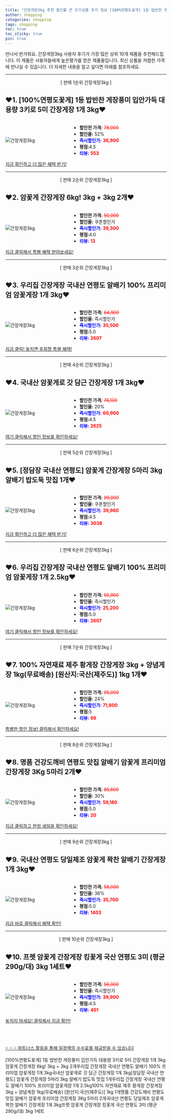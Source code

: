 ```yaml
---
title: "간장게장3kg 추천 할인률 큰 인기상품 추가 정보 [100%연평도꽃게] 1등 밥반찬 게장풍미 입안가득"
author: shopping
categories: shopping
tags: shopping
toc: true
toc_sticky: true
pin: true
---
```

만나서 반가워요.  간장게장3kg 사용자 후기가 가장 많은 상위 10개 제품을 추천해드립니다. 이 제품은 사용자들에게 높은평가를 받은 제품들입니다. 최신 상품을 저렴한 가격에 만나실 수 있습니다. 더 자세한 내용을 알고 싶다면 아래를 참조하세요.

---
<p class="toplist" style="margin: 0 auto; display: block; width: fit-content;">[ 판매 1순위 간장게장3kg ]</p>

<h2><strong>❤️1. [100%연평도꽃게] 1등 밥반찬 게장풍미 입안가득 대용량 3키로 5미 간장게장 1개 3kg❤️</strong></h2>

<div style="display: flex; align-items: center;">
    <div style="flex: 0.4;">
        <img src="https://thumbnail10.coupangcdn.com/thumbnails/remote/230x230ex/image/vendor_inventory/90b3/0ccba41351f8d39e8ac514bf88c733b5b8f7906ec42e9e8cc1d6a7e84c6b.jpg" alt="간장게장3kg" style="max-width: 100%;">
    </div>
    <div style="flex: 0.6; margin-left: 10px;">
        <ul>
            <li><strong>할인전 가격:</strong> <del style="color: red;">78,000</del></li>
            <li><strong>할인율:</strong> 52%</li>
            <li><span style='color:blue'><strong>즉시할인가:</strong></span> <span style='color:red'><strong>36,900</strong></span></li>
            <li><strong>평점:</strong>4.5</li>
            <li><span style='color:blue'><strong>리뷰:</strong></span> <span style='color:red'><strong>553</strong></span></li>
        </ul>
    </div>
</div>
<div class="center">
    <a href="https://selin100587.github.io?lptag=AF9450613&subid=githubio&pageKey=7905764027&traceid=V0-153&itemId=21679143754&vendorItemId=88729298165" class="myButton">
        지금 확인하고 더 많은 혜택 받기!
    </a>
</div>


---
<p class="toplist" style="margin: 0 auto; display: block; width: fit-content;">[ 판매 2순위 간장게장3kg ]</p>

<h2><strong>❤️2. 암꽃게 간장게장 6kg! 3kg + 3kg 2개❤️</strong></h2>

<div style="display: flex; align-items: center;">
    <div style="flex: 0.4;">
        <img src="https://thumbnail8.coupangcdn.com/thumbnails/remote/230x230ex/image/vendor_inventory/f31c/ac20cb41339bd71eb4d602e1c3ef7d1f96340b2b2c743dd7d36bc4374c95.jpg" alt="간장게장3kg" style="max-width: 100%;">
    </div>
    <div style="flex: 0.6; margin-left: 10px;">
        <ul>
            <li><strong>할인전 가격:</strong> <del style="color: red;">50,000</del></li>
            <li><strong>할인율:</strong> 쿠폰할인가</li>
            <li><span style='color:blue'><strong>즉시할인가:</strong></span> <span style='color:red'><strong>39,300</strong></span></li>
            <li><strong>평점:</strong>4.0</li>
            <li><span style='color:blue'><strong>리뷰:</strong></span> <span style='color:red'><strong>13</strong></span></li>
        </ul>
    </div>
</div>
<div class="center">
    <a href="https://selin100587.github.io?lptag=AF9450613&subid=githubio&pageKey=7721967002&traceid=V0-153&itemId=20726932347&vendorItemId=87797624571" class="myButton">
        지금 클릭해서 특별 혜택 받아보세요!
    </a>
</div>


---
<p class="toplist" style="margin: 0 auto; display: block; width: fit-content;">[ 판매 3순위 간장게장3kg ]</p>

<h2><strong>❤️3. 우리집 간장게장 국내산 연평도 알배기 100% 프리미엄 암꽃게장 1개 3kg❤️</strong></h2>

<div style="display: flex; align-items: center;">
    <div style="flex: 0.4;">
        <img src="https://thumbnail6.coupangcdn.com/thumbnails/remote/230x230ex/image/vendor_inventory/f3ed/f228e59243d58810d77dd4323a22cdbada56e3090177a950c4558863b602.jpg" alt="간장게장3kg" style="max-width: 100%;">
    </div>
    <div style="flex: 0.6; margin-left: 10px;">
        <ul>
            <li><strong>할인전 가격:</strong> <del style="color: red;">64,900</del></li>
            <li><strong>할인율:</strong> 즉시할인가</li>
            <li><span style='color:blue'><strong>즉시할인가:</strong></span> <span style='color:red'><strong>35,500</strong></span></li>
            <li><strong>평점:</strong>5.0</li>
            <li><span style='color:blue'><strong>리뷰:</strong></span> <span style='color:red'><strong>2607</strong></span></li>
        </ul>
    </div>
</div>
<div class="center">
    <a href="https://selin100587.github.io?lptag=AF9450613&subid=githubio&pageKey=7815521471&traceid=V0-153&itemId=21212307181&vendorItemId=88539973801" class="myButton">
        지금 클릭! 놓치면 후회할 특별 혜택!
    </a>
</div>


---
<p class="toplist" style="margin: 0 auto; display: block; width: fit-content;">[ 판매 4순위 간장게장3kg ]</p>

<h2><strong>❤️4. 국내산 암꽃게로 갓 담근 간장게장 1개 3kg❤️</strong></h2>

<div style="display: flex; align-items: center;">
    <div style="flex: 0.4;">
        <img src="https://thumbnail10.coupangcdn.com/thumbnails/remote/230x230ex/image/retail/images/2022/09/22/15/7/93fbef42-6d14-4cff-bd3f-fb755bbb326d.jpg" alt="간장게장3kg" style="max-width: 100%;">
    </div>
    <div style="flex: 0.6; margin-left: 10px;">
        <ul>
            <li><strong>할인전 가격:</strong> <del style="color: red;">76,130</del></li>
            <li><strong>할인율:</strong> 20%</li>
            <li><span style='color:blue'><strong>즉시할인가:</strong></span> <span style='color:red'><strong>60,900</strong></span></li>
            <li><strong>평점:</strong>4.5</li>
            <li><span style='color:blue'><strong>리뷰:</strong></span> <span style='color:red'><strong>2625</strong></span></li>
        </ul>
    </div>
</div>
<div class="center">
    <a href="https://selin100587.github.io?lptag=AF9450613&subid=githubio&pageKey=6811693015&traceid=V0-153&itemId=16116370808&vendorItemId=83313271720" class="myButton">
        여기 클릭해서 할인 정보를 확인하세요!
    </a>
</div>


---
<p class="toplist" style="margin: 0 auto; display: block; width: fit-content;">[ 판매 5순위 간장게장3kg ]</p>

<h2><strong>❤️5. [정담장 국내산 연평도] 암꽃게 간장게장 5마리 3kg 알배기 밥도둑 맛집 1개❤️</strong></h2>

<div style="display: flex; align-items: center;">
    <div style="flex: 0.4;">
        <img src="https://thumbnail6.coupangcdn.com/thumbnails/remote/230x230ex/image/vendor_inventory/ff78/4647ce0e93abf55b728782f1e478ee17a51b8c68d0d0523f9fbdbae4a83d.png" alt="간장게장3kg" style="max-width: 100%;">
    </div>
    <div style="flex: 0.6; margin-left: 10px;">
        <ul>
            <li><strong>할인전 가격:</strong> <del style="color: red;">99,000</del></li>
            <li><strong>할인율:</strong> 쿠폰할인가</li>
            <li><span style='color:blue'><strong>즉시할인가:</strong></span> <span style='color:red'><strong>39,960</strong></span></li>
            <li><strong>평점:</strong>4.5</li>
            <li><span style='color:blue'><strong>리뷰:</strong></span> <span style='color:red'><strong>3038</strong></span></li>
        </ul>
    </div>
</div>
<div class="center">
    <a href="https://selin100587.github.io?lptag=AF9450613&subid=githubio&pageKey=6674186287&traceid=V0-153&itemId=23500287833&vendorItemId=82586052804" class="myButton">
        지금 확인하고 더 많은 혜택 받기!
    </a>
</div>


---
<p class="toplist" style="margin: 0 auto; display: block; width: fit-content;">[ 판매 6순위 간장게장3kg ]</p>

<h2><strong>❤️6. 우리집 간장게장 국내산 연평도 알배기 100% 프리미엄 암꽃게장 1개 2.5kg❤️</strong></h2>

<div style="display: flex; align-items: center;">
    <div style="flex: 0.4;">
        <img src="https://thumbnail6.coupangcdn.com/thumbnails/remote/230x230ex/image/vendor_inventory/f3ed/f228e59243d58810d77dd4323a22cdbada56e3090177a950c4558863b602.jpg" alt="간장게장3kg" style="max-width: 100%;">
    </div>
    <div style="flex: 0.6; margin-left: 10px;">
        <ul>
            <li><strong>할인전 가격:</strong> <del style="color: red;">55,900</del></li>
            <li><strong>할인율:</strong> 즉시할인가</li>
            <li><span style='color:blue'><strong>즉시할인가:</strong></span> <span style='color:red'><strong>25,200</strong></span></li>
            <li><strong>평점:</strong>5.0</li>
            <li><span style='color:blue'><strong>리뷰:</strong></span> <span style='color:red'><strong>2607</strong></span></li>
        </ul>
    </div>
</div>
<div class="center">
    <a href="https://selin100587.github.io?lptag=AF9450613&subid=githubio&pageKey=7815521471&traceid=V0-153&itemId=22051386317&vendorItemId=89098660017" class="myButton">
        여기 클릭해서 할인 정보를 확인하세요!
    </a>
</div>


---
<p class="toplist" style="margin: 0 auto; display: block; width: fit-content;">[ 판매 7순위 간장게장3kg ]</p>

<h2><strong>❤️7. 100% 자연재료 제주 황게장 간장게장 3kg + 양념게장 1kg(무료배송) [원산지:국산(제주도)] 1kg 1개❤️</strong></h2>

<div style="display: flex; align-items: center;">
    <div style="flex: 0.4;">
        <img src="https://thumbnail8.coupangcdn.com/thumbnails/remote/230x230ex/image/vendor_inventory/231e/821bdcf08f54e8577c71f0ba78a548ffc7091d0a8348aff8d35c7278d570.jpg" alt="간장게장3kg" style="max-width: 100%;">
    </div>
    <div style="flex: 0.6; margin-left: 10px;">
        <ul>
            <li><strong>할인전 가격:</strong> <del style="color: red;">95,000</del></li>
            <li><strong>할인율:</strong> 24%</li>
            <li><span style='color:blue'><strong>즉시할인가:</strong></span> <span style='color:red'><strong>71,800</strong></span></li>
            <li><strong>평점:</strong>5</li>
            <li><span style='color:blue'><strong>리뷰:</strong></span> <span style='color:red'><strong>99</strong></span></li>
        </ul>
    </div>
</div>
<div class="center">
    <a href="https://selin100587.github.io?lptag=AF9450613&subid=githubio&pageKey=8217896794&traceid=V0-153&itemId=23610641642&vendorItemId=90636297294" class="myButton">
        특별한 할인 정보! 클릭해서 확인하세요!
    </a>
</div>


---
<p class="toplist" style="margin: 0 auto; display: block; width: fit-content;">[ 판매 8순위 간장게장3kg ]</p>

<h2><strong>❤️8. 명품 건강도깨비 연평도 맛집 알배기 암꽃게 프리미엄 간장게장 3Kg 5마리 2개❤️</strong></h2>

<div style="display: flex; align-items: center;">
    <div style="flex: 0.4;">
        <img src="https://thumbnail6.coupangcdn.com/thumbnails/remote/230x230ex/image/vendor_inventory/e11a/d5aea5d3666991f69f13848e19b2f76a409ae2a5dd1441f5c6d1b3e772a0.jpg" alt="간장게장3kg" style="max-width: 100%;">
    </div>
    <div style="flex: 0.6; margin-left: 10px;">
        <ul>
            <li><strong>할인전 가격:</strong> <del style="color: red;">85,600</del></li>
            <li><strong>할인율:</strong> 30%</li>
            <li><span style='color:blue'><strong>즉시할인가:</strong></span> <span style='color:red'><strong>59,180</strong></span></li>
            <li><strong>평점:</strong>5.0</li>
            <li><span style='color:blue'><strong>리뷰:</strong></span> <span style='color:red'><strong>20</strong></span></li>
        </ul>
    </div>
</div>
<div class="center">
    <a href="https://selin100587.github.io?lptag=AF9450613&subid=githubio&pageKey=8019702251&traceid=V0-153&itemId=22408094608&vendorItemId=89452955550" class="myButton">
        지금 클릭하고 한정 세일을 확인하세요!
    </a>
</div>


---
<p class="toplist" style="margin: 0 auto; display: block; width: fit-content;">[ 판매 9순위 간장게장3kg ]</p>

<h2><strong>❤️9. 국내산 연평도 당일제조 암꽃게 꽉찬 알배기 간장게장 1개 3kg❤️</strong></h2>

<div style="display: flex; align-items: center;">
    <div style="flex: 0.4;">
        <img src="https://thumbnail8.coupangcdn.com/thumbnails/remote/230x230ex/image/vendor_inventory/91b6/e8fe3c339a7378225705292cef28934424efdbf163647b3f991d6f387dcd.jpg" alt="간장게장3kg" style="max-width: 100%;">
    </div>
    <div style="flex: 0.6; margin-left: 10px;">
        <ul>
            <li><strong>할인전 가격:</strong> <del style="color: red;">58,000</del></li>
            <li><strong>할인율:</strong> 38%</li>
            <li><span style='color:blue'><strong>즉시할인가:</strong></span> <span style='color:red'><strong>35,700</strong></span></li>
            <li><strong>평점:</strong>5.0</li>
            <li><span style='color:blue'><strong>리뷰:</strong></span> <span style='color:red'><strong>1403</strong></span></li>
        </ul>
    </div>
</div>
<div class="center">
    <a href="https://selin100587.github.io?lptag=AF9450613&subid=githubio&pageKey=7920451593&traceid=V0-153&itemId=21757935442&vendorItemId=88806923114" class="myButton">
        지금 바로 클릭해서 혜택 확인!
    </a>
</div>


---
<p class="toplist" style="margin: 0 auto; display: block; width: fit-content;">[ 판매 10순위 간장게장3kg ]</p>

<h2><strong>❤️10. 프렛 암꽃게 간장게장 킹꽃게 국산 연평도 3미 (평균290g/대) 3kg 1세트❤️</strong></h2>

<div style="display: flex; align-items: center;">
    <div style="flex: 0.4;">
        <img src="https://thumbnail10.coupangcdn.com/thumbnails/remote/230x230ex/image/vendor_inventory/d946/d2eff1fd77f206959e9e51962e13aaab775cae8a43e897b1aa8ca6db1daf.png" alt="간장게장3kg" style="max-width: 100%;">
    </div>
    <div style="flex: 0.6; margin-left: 10px;">
        <ul>
            <li><strong>할인전 가격:</strong> <del style="color: red;">56,000</del></li>
            <li><strong>할인율:</strong> 즉시할인가</li>
            <li><span style='color:blue'><strong>즉시할인가:</strong></span> <span style='color:red'><strong>39,900</strong></span></li>
            <li><strong>평점:</strong>4.5</li>
            <li><span style='color:blue'><strong>리뷰:</strong></span> <span style='color:red'><strong>401</strong></span></li>
        </ul>
    </div>
</div>
<div class="center">
    <a href="https://selin100587.github.io?lptag=AF9450613&subid=githubio&pageKey=7217645944&traceid=V0-153&itemId=18281885687&vendorItemId=90201187168" class="myButton">
        놓치지 마세요! 클릭해서 지금 확인!
    </a>
</div>

<br><br><br>[💦 💦 💦 파트너스 활동을 통해 일정액의 수수료를 제공받을 수 있습니다](https://link.coupang.com/a/bcpT2c)<br><br>[100%연평도꽃게] 1등 밥반찬 게장풍미 입안가득 대용량 3키로 5미 간장게장 1개 3kg암꽃게 간장게장 6kg! 3kg + 3kg 2개우리집 간장게장 국내산 연평도 알배기 100% 프리미엄 암꽃게장 1개 3kg국내산 암꽃게로 갓 담근 간장게장 1개 3kg[정담장 국내산 연평도] 암꽃게 간장게장 5마리 3kg 알배기 밥도둑 맛집 1개우리집 간장게장 국내산 연평도 알배기 100% 프리미엄 암꽃게장 1개 2.5kg100% 자연재료 제주 황게장 간장게장 3kg + 양념게장 1kg(무료배송) [원산지:국산(제주도)] 1kg 1개명품 건강도깨비 연평도 맛집 알배기 암꽃게 프리미엄 간장게장 3Kg 5마리 2개국내산 연평도 당일제조 암꽃게 꽉찬 알배기 간장게장 1개 3kg프렛 암꽃게 간장게장 킹꽃게 국산 연평도 3미 (평균290g/대) 3kg 1세트